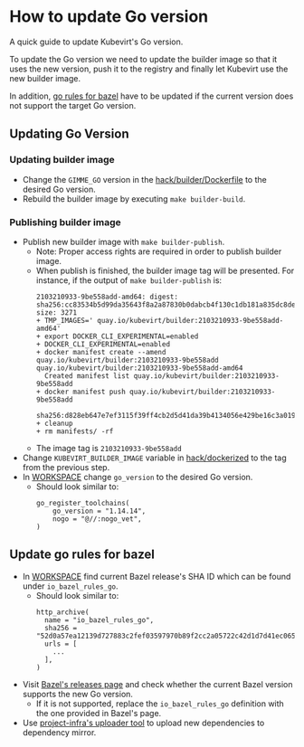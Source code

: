 # How to update Go version 
A quick guide to update Kubevirt's Go version.

To update the Go version we need to update the builder image so that it uses the new version,
push it to the registry and finally let Kubevirt use the new builder image.

In addition, [go rules for bazel](https://github.com/bazelbuild/rules_go) have to be updated if the current version does not support the target Go version.

## Updating Go Version
### Updating builder image

* Change the `GIMME_GO` version in the [hack/builder/Dockerfile](../hack/builder/Dockerfile) to the desired Go version.
* Rebuild the builder image by executing `make builder-build`.
  
### Publishing builder image
* Publish new builder image with `make builder-publish`.
  * Note: Proper access rights are required in order to publish builder image.
  * When publish is finished, the builder image tag will be presented. For instance, if the output of `make builder-publish` is:
    ```shell
    2103210933-9be558add-amd64: digest: sha256:cc83534b5d99da35643f8a2a87830b0dabcb4f130c1db181a835dc8def09174b size: 3271
    + TMP_IMAGES=' quay.io/kubevirt/builder:2103210933-9be558add-amd64'
    + export DOCKER_CLI_EXPERIMENTAL=enabled
    + DOCKER_CLI_EXPERIMENTAL=enabled
    + docker manifest create --amend quay.io/kubevirt/builder:2103210933-9be558add quay.io/kubevirt/builder:2103210933-9be558add-amd64
      Created manifest list quay.io/kubevirt/builder:2103210933-9be558add
    + docker manifest push quay.io/kubevirt/builder:2103210933-9be558add
      sha256:d828eb647e7ef3115f39ff4cb2d5d41da39b4134056e429be16c3a019b521957
    + cleanup
    + rm manifests/ -rf
    ```
  * The image tag is `2103210933-9be558add`
* Change `KUBEVIRT_BUILDER_IMAGE` variable in [hack/dockerized](../hack/dockerized) to the tag from the previous step.
* In [WORKSPACE](../WORKSPACE) change `go_version` to the desired Go version.
  * Should look similar to:
    ```shell
    go_register_toolchains(
        go_version = "1.14.14",
        nogo = "@//:nogo_vet",
    )
    ```

## Update go rules for bazel
* In [WORKSPACE](../WORKSPACE) find current Bazel release's SHA ID which can be found under `io_bazel_rules_go`.
  * Should look similar to:
    ```shell
    http_archive(
      name = "io_bazel_rules_go",
      sha256 = "52d0a57ea12139d727883c2fef03597970b89f2cc2a05722c42d1d7d41ec065b",
      urls = [
        ...
      ],
    )
    ```
* Visit [Bazel's releases page](https://github.com/bazelbuild/rules_go/releases) and check whether the current Bazel version supports the new Go version.
  * If it is not supported, replace the `io_bazel_rules_go` definition with the one provided in Bazel's page.
* Use [project-infra's uploader tool](https://github.com/kubevirt/project-infra/blob/master/plugins/cmd/uploader/README.md) to upload new dependencies to dependency mirror.


  
